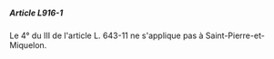 ##### Article L916-1

Le 4° du III de l'article L. 643-11 ne s'applique pas à Saint-Pierre-et-Miquelon.

